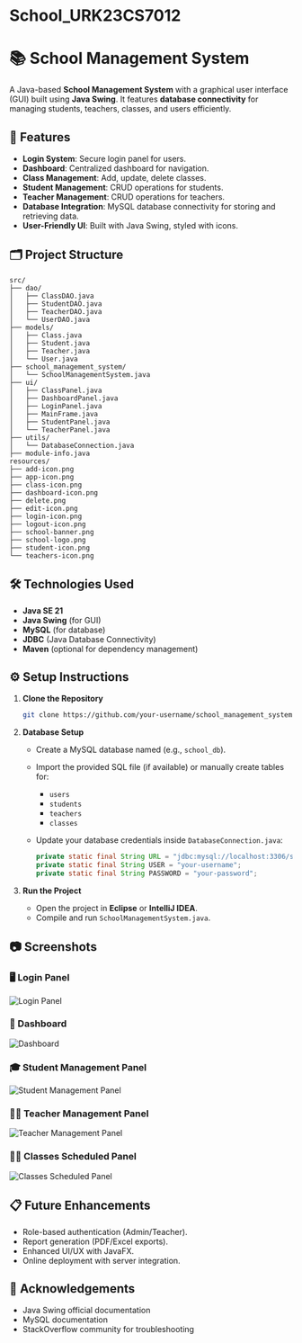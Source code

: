 # School_URK23CS7012
# 📚 School Management System

A Java-based **School Management System** with a graphical user interface (GUI) built using **Java Swing**. It features **database connectivity** for managing students, teachers, classes, and users efficiently.

## 🚀 Features

- **Login System**: Secure login panel for users.
- **Dashboard**: Centralized dashboard for navigation.
- **Class Management**: Add, update, delete classes.
- **Student Management**: CRUD operations for students.
- **Teacher Management**: CRUD operations for teachers.
- **Database Integration**: MySQL database connectivity for storing and retrieving data.
- **User-Friendly UI**: Built with Java Swing, styled with icons.

## 🗂️ Project Structure

```
src/
├── dao/
│   ├── ClassDAO.java
│   ├── StudentDAO.java
│   ├── TeacherDAO.java
│   └── UserDAO.java
├── models/
│   ├── Class.java
│   ├── Student.java
│   ├── Teacher.java
│   └── User.java
├── school_management_system/
│   └── SchoolManagementSystem.java
├── ui/
│   ├── ClassPanel.java
│   ├── DashboardPanel.java
│   ├── LoginPanel.java
│   ├── MainFrame.java
│   ├── StudentPanel.java
│   └── TeacherPanel.java
├── utils/
│   └── DatabaseConnection.java
├── module-info.java
resources/
├── add-icon.png
├── app-icon.png
├── class-icon.png
├── dashboard-icon.png
├── delete.png
├── edit-icon.png
├── login-icon.png
├── logout-icon.png
├── school-banner.png
├── school-logo.png
├── student-icon.png
└── teachers-icon.png
```

## 🛠️ Technologies Used

- **Java SE 21**
- **Java Swing** (for GUI)
- **MySQL** (for database)
- **JDBC** (Java Database Connectivity)
- **Maven** (optional for dependency management)

## ⚙️ Setup Instructions

1. **Clone the Repository**

   ```bash
   git clone https://github.com/your-username/school_management_system.git
   ```

2. **Database Setup**

   - Create a MySQL database named (e.g., `school_db`).
   - Import the provided SQL file (if available) or manually create tables for:
     - `users`
     - `students`
     - `teachers`
     - `classes`
   - Update your database credentials inside `DatabaseConnection.java`:

     ```java
     private static final String URL = "jdbc:mysql://localhost:3306/school_db";
     private static final String USER = "your-username";
     private static final String PASSWORD = "your-password";
     ```

3. **Run the Project**

   - Open the project in **Eclipse** or **IntelliJ IDEA**.
   - Compile and run `SchoolManagementSystem.java`.

## 📷 Screenshots

### 🖥️ Login Panel
![Login Panel](https://github.com/PRIYA-JENITA/School_URK23CS7012/blob/fb34a74343046cffc6174dd6b051359b45ef138f/Screenshot%202025-04-28%20220750.png)

### 🏫 Dashboard
![Dashboard](https://github.com/PRIYA-JENITA/School_URK23CS7012/blob/c900cc9bf9263b5fee0a26a541ba979931977d01/Screenshot%202025-04-28%20220809.png)

### 🎓 Student Management Panel
![Student Management Panel](https://github.com/PRIYA-JENITA/School_URK23CS7012/blob/5e8d9eec1d1ab3ae70de9f57631da150c649955a/Screenshot%202025-04-28%20220825.png)

### 👨‍🏫 Teacher Management Panel
![Teacher Management Panel](https://github.com/PRIYA-JENITA/School_URK23CS7012/blob/a3c26959a2d2f51f2c1ff13e71a9c528f44e1c4b/Screenshot%202025-04-28%20220845.png)

### 👨‍🏫 Classes Scheduled Panel
![Classes Scheduled Panel](https://github.com/PRIYA-JENITA/School_URK23CS7012/blob/7c2ec89e62d5d9473460f1f95bb3cead53f107e2/Screenshot%202025-04-28%20220906.png)

## 📋 Future Enhancements

- Role-based authentication (Admin/Teacher).
- Report generation (PDF/Excel exports).
- Enhanced UI/UX with JavaFX.
- Online deployment with server integration.

## 🙏 Acknowledgements

- Java Swing official documentation
- MySQL documentation
- StackOverflow community for troubleshooting


